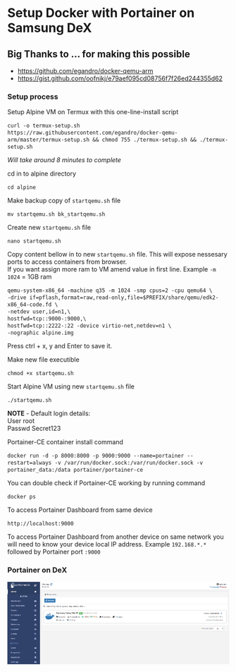 # Setup Docker with Portainer on Samsung DeX

## Big Thanks to ... for making this possible
- https://github.com/egandro/docker-qemu-arm
- https://gist.github.com/oofnikj/e79aef095cd08756f7f26ed244355d62

### Setup process

Setup Alpine VM on Termux with this one-line-install script
```
curl -o termux-setup.sh https://raw.githubusercontent.com/egandro/docker-qemu-arm/master/termux-setup.sh && chmod 755 ./termux-setup.sh && ./termux-setup.sh
```
*Will take around 8 minutes to complete*

cd in to alpine directory
```
cd alpine
```

Make backup copy of `startqemu.sh` file
```
mv startqemu.sh bk_startqemu.sh
```


Create new `startqemu.sh` file
```
nano startqemu.sh
```

Copy content bellow in to new `startqemu.sh` file. This will expose nessesary ports to access containers from browser.\
If you want assign more ram to VM amend value in first line. Example `-m 1024` = 1GB ram
```
qemu-system-x86_64 -machine q35 -m 1024 -smp cpus=2 -cpu qemu64 \
-drive if=pflash,format=raw,read-only,file=$PREFIX/share/qemu/edk2-x86_64-code.fd \
-netdev user,id=n1,\
hostfwd=tcp::9000-:9000,\
hostfwd=tcp::2222-:22 -device virtio-net,netdev=n1 \
-nographic alpine.img
```
Press ctrl + x, y and Enter to save it.

Make new file executible
```
chmod +x startqemu.sh
```

Start Alpine VM using new `startqemu.sh` file
```
./startqemu.sh
```
**NOTE** - Default login details:\
User root\
Passwd Secret123

Portainer-CE container install command
```
docker run -d -p 8000:8000 -p 9000:9000 --name=portainer --restart=always -v /var/run/docker.sock:/var/run/docker.sock -v portainer_data:/data portainer/portainer-ce
```

You can double check if Portainer-CE working by running command
```
docker ps
```

To access Portainer Dashboard from same device
```
http://localhost:9000
```
To access Portainer Dashboard from another device on same network you will need to know your device local IP address. Example `192.168.*.*` followed by Portainer port `:9000`

### Portainer on DeX
![Portainer_on_dex](/assets/images/portainer_on_dex.png)

